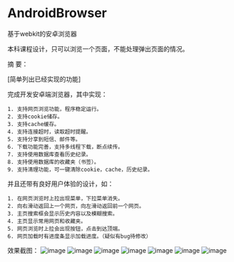 # AndroidBrowser
基于webkit的安卓浏览器

本科课程设计，只可以浏览一个页面，不能处理弹出页面的情况。

摘  要：

[简单列出已经实现的功能]

完成开发安卓端浏览器，其中实现：

    1. 支持网页浏览功能，程序稳定运行。
    2. 支持cookie储存。
    3. 支持cache缓存。
    4. 支持连接超时，读取超时提醒。
    5. 支持分享到短信、邮件等。
    6. 下载功能完善，支持多线程下载，断点续传。
    7. 支持使用数据库查看历史纪录。
    8. 支持使用数据库的收藏夹（书签）。
    9. 支持清理功能，可一键清除cookie，cache，历史纪录。
    
并且还带有良好用户体验的设计，如：

    1. 在网页浏览时上拉出现菜单，下拉菜单消失。
    2. 向右滑动返回上一个网页，向左滑动返回前一个网页。
    3. 主页搜索框会显示历史内容以及模糊搜索。
    4. 主页显示常用网页和收藏夹。
    5. 网页浏览时上拉会出现按钮，点击到达顶端。
    6. 网页加载时有进度条显示加载进度。（疑似有bug待修改）

效果截图：
![image](https://raw.githubusercontent.com/wdfgithub/android-browser/master/screenshot/1.png)
![image](https://raw.githubusercontent.com/wdfgithub/android-browser/master/screenshot/2.png)
![image](https://raw.githubusercontent.com/wdfgithub/android-browser/master/screenshot/3.png)
![image](https://raw.githubusercontent.com/wdfgithub/android-browser/master/screenshot/4.png)
![image](https://raw.githubusercontent.com/wdfgithub/android-browser/master/screenshot/5.png)
![image](https://raw.githubusercontent.com/wdfgithub/android-browser/master/screenshot/8.png)
![image](https://raw.githubusercontent.com/wdfgithub/android-browser/master/screenshot/7.png)
